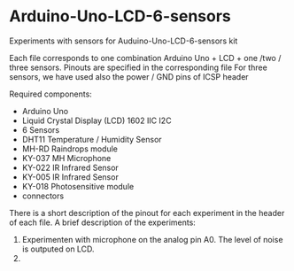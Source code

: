 # Arduino-Uno-LCD-6-sensors
Experiments with sensors for Auduino-Uno-LCD-6-sensors kit

Each file corresponds to one combination Arduino Uno + LCD + one /two / three sensors.
Pinouts are specified in the corresponding file
For three sensors, we have used also the power / GND pins of ICSP header

Required components:
 - Arduino Uno
 - Liquid Crystal Display (LCD) 1602 IIC I2C
 - 6 Sensors
  - DHT11 Temperature / Humidity Sensor
  - MH-RD Raindrops module
  - KY-037 MH Microphone
  - KY-022 IR Infrared Sensor
  - KY-005 IR Infrared Sensor
  - KY-018 Photosensitive module
- connectors

There is a short description of the pinout for each experiment in the header of each file. 
A brief description of the experiments:
1. Experimenten with microphone on the analog pin A0. The level of noise is outputed on LCD.
2. 
